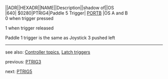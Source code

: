 ||ADR||HEXADR||NAME||Description||shadow of||OS  
|640| $0280|PTRIG4|Paddle 5 Trigger| [PORTB](../PORTB/index.md) |OS A and B  
0 when trigger pressed  
  
1 when trigger released  
  
Paddle 1 trigger is the same as Joystick 3 pushed left  
  
---
see also: [Controller topics](../Controller_topics/index.md), [Latch triggers](../GRACTL/index.md)  
  
  
previous: [PTRIG3](../PTRIG3/index.md)  
  
next: [PTRIG5](../PTRIG5/index.md)  

